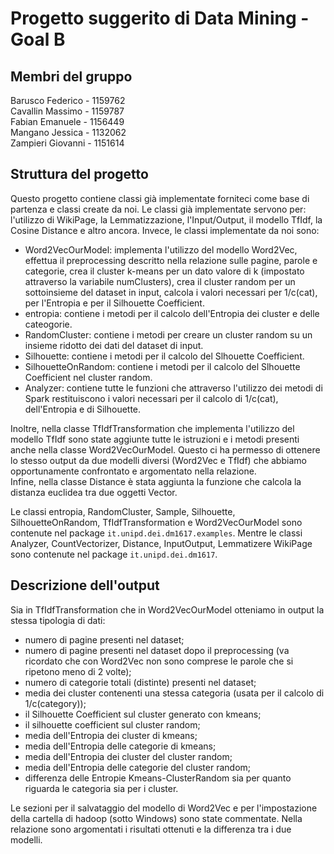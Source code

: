 Progetto suggerito di Data Mining - Goal B
===================

Membri del gruppo
-----------------

Barusco Federico - 1159762\
Cavallin Massimo - 1159787\
Fabian Emanuele - 1156449\
Mangano Jessica - 1132062\
Zampieri Giovanni - 1151614

Struttura del progetto
-----------------

Questo progetto contiene classi già implementate forniteci come base di partenza
e classi create da noi. Le classi già implementate servono per: l'utilizzo di 
WikiPage, la Lemmatizzazione, l'Input/Output, il modello TfIdf, la Cosine 
Distance e altro ancora. Invece, le classi implementate da noi sono:
 - Word2VecOurModel: implementa l'utilizzo del modello Word2Vec, effettua il preprocessing 
 descritto nella relazione sulle pagine, parole e categorie, crea il cluster k-means per un
 dato valore di k (impostato attraverso la variabile numClusters), crea il cluster random
 per un sottoinsieme del dataset in input, 
 calcola i valori necessari per 1/c(cat), per l'Entropia e per il Silhouette Coefficient.
 - entropia: contiene i metodi per il calcolo dell'Entropia dei cluster e delle cateogorie.
 - RandomCluster: contiene i metodi per creare un cluster random su un insieme ridotto 
dei dati del dataset di input.
 - Silhouette: contiene i metodi per il calcolo del Slhouette Coefficient.
 - SilhouetteOnRandom: contiene i metodi per il calcolo del Slhouette Coefficient nel 
cluster random.
 - Analyzer: contiene tutte le funzioni che attraverso l'utilizzo dei 
metodi di Spark restituiscono i valori necessari per il calcolo di 1/c(cat), 
dell'Entropia e di Silhouette.

Inoltre, nella classe TfIdfTransformation che implementa l'utilizzo del modello TfIdf sono state aggiunte tutte
le istruzioni e i metodi presenti anche nella classe Word2VecOurModel. Questo ci ha permesso
di ottenere lo stesso output da due modelli diversi (Word2Vec e TfIdf) che abbiamo opportunamente
confrontato e argomentato nella relazione.\
Infine, nella classe Distance è stata aggiunta la funzione che calcola la distanza
euclidea tra due oggetti Vector.

Le classi entropia, RandomCluster, Sample, Silhouette, SilhouetteOnRandom, 
TfIdfTransformation e Word2VecOurModel sono contenute nel package `it.unipd.dei.dm1617.examples`.
Mentre le classi Analyzer, CountVectorizer, Distance, InputOutput, Lemmatizere WikiPage sono
contenute nel package `it.unipd.dei.dm1617`.

Descrizione dell'output
-----------------

Sia in TfIdfTransformation che in Word2VecOurModel otteniamo in output la stessa tipologia
di dati:
 - numero di pagine presenti nel dataset;
 - numero di pagine presenti nel dataset dopo il preprocessing (va ricordato che con Word2Vec
 non sono comprese le parole che si ripetono meno di 2 volte);
 - numero di categorie totali (distinte) presenti nel dataset;
 - media dei cluster contenenti una stessa categoria (usata per il calcolo di 1/c(category));
 - il Silhouette Coefficient sul cluster generato con kmeans;
 - il silhouette coefficient sul cluster random;
 - media dell'Entropia dei cluster di kmeans;
 - media dell'Entropia delle categorie di kmeans;
 - media dell'Entropia dei cluster del cluster random;
 - media dell'Entropia delle categorie del cluster random;
 - differenza delle Entropie Kmeans-ClusterRandom sia per quanto riguarda le categoria sia per
 i cluster.
 
 Le sezioni per il salvataggio del modello di Word2Vec e per l'impostazione della
 cartella di hadoop (sotto Windows) sono state commentate.
 Nella relazione sono argomentati i risultati ottenuti e la differenza tra i due modelli.